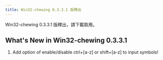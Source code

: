 ```yaml
---
title: Win32-chewing 0.3.3.1 版釋出
---
```

Win32-chewing 0.3.3.1 版釋出，請下載取用。

What's New in Win32-chewing 0.3.3.1
----------------------------------------------------------
1. Add option of enable/disable ctrl+[a-z] or shift+[a-z] to input symbols!
